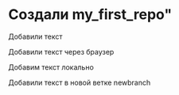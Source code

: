 # Создали my_first_repo"

Добавили текст

Добавили текст через браузер

Добавим текст локально

Добавили текст в новой ветке newbranch
